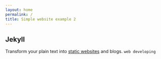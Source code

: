 ```yaml
---
layout: home
permalink: /
title: Simple website example 2
---
```


## Jekyll

Transform your plain text into [static websites](https://jekyllrb.com/) and blogs. `web developing`